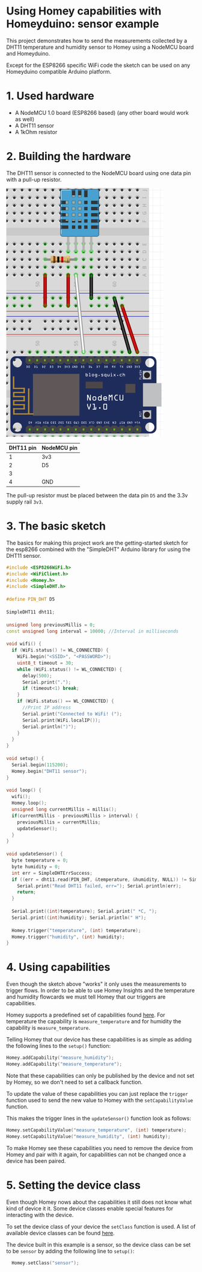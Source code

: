 # Using Homey capabilities with Homeyduino: sensor example

This project demonstrates how to send the measurements collected by a DHT11 temperature and humidity sensor to Homey using a NodeMCU board and Homeyduino.

Except for the ESP8266 specific WiFi code the sketch can be used on any Homeyduino compatible Arduino platform.

# 1. Used hardware
 * A NodeMCU 1.0 board (ESP8266 based) (any other board would work as well)
 * A DHT11 sensor
 * A 1kOhm resistor

# 2. Building the hardware
The DHT11 sensor is connected to the NodeMCU board using one data pin with a pull-up resistor.

 ![fritzing](fritzing.png)

 | DHT11 pin | NodeMCU pin |
 |-----------|-------------|
 | 1         | 3v3         |
 | 2         | D5          |
 | 3         |             |
 | 4         | GND         |

 The pull-up resistor must be placed between the data pin ```D5``` and the 3.3v supply rail ```3v3```.

# 3. The basic sketch

The basics for making this project work are the getting-started sketch for the esp8266 combined with the "SimpleDHT" Arduino library for using the DHT11 sensor.

```cpp
#include <ESP8266WiFi.h>
#include <WiFiClient.h>
#include <Homey.h>
#include <SimpleDHT.h>

#define PIN_DHT D5

SimpleDHT11 dht11;

unsigned long previousMillis = 0;
const unsigned long interval = 10000; //Interval in milliseconds

void wifi() {
  if (WiFi.status() != WL_CONNECTED) {
    WiFi.begin("<SSID>", "<PASSWORD>");
    uint8_t timeout = 30;
    while (WiFi.status() != WL_CONNECTED) {
      delay(500);
      Serial.print(".");
      if (timeout<1) break;
    }
    if (WiFi.status() == WL_CONNECTED) {
      //Print IP address
      Serial.print("Connected to WiFi! (");
      Serial.print(WiFi.localIP());
      Serial.println(")");
    }
  }
}

void setup() {
  Serial.begin(115200);
  Homey.begin("DHT11 sensor");
}

void loop() {
  wifi();
  Homey.loop();
  unsigned long currentMillis = millis();
  if(currentMillis - previousMillis > interval) {
    previousMillis = currentMillis;
    updateSensor();
  }
}

void updateSensor() {
  byte temperature = 0;
  byte humidity = 0;
  int err = SimpleDHTErrSuccess;
  if ((err = dht11.read(PIN_DHT, &temperature, &humidity, NULL)) != SimpleDHTErrSuccess) {
    Serial.print("Read DHT11 failed, err="); Serial.println(err);
    return;
  }

  Serial.print((int)temperature); Serial.print(" *C, ");
  Serial.print((int)humidity); Serial.println(" H");

  Homey.trigger("temperature", (int) temperature);
  Homey.trigger("humidity", (int) humidity);
}

```

# 4. Using capabilities
Even though the sketch above "works" it only uses the measurements to trigger flows. In order to be able to use Homey Insights and the temperature and humidity flowcards we must tell Homey that our triggers are capabilities.

Homey supports a predefined set of capabilities found [here](https://apps.developer.athom.com/tutorial-Drivers-Reference.html). For temperature the capability is ```measure_temperature``` and for humidity the capability is ```measure_temperature```.

Telling Homey that our device has these capabilities is as simple as adding the following lines to the ```setup()``` function:

```cpp
Homey.addCapability("measure_humidity");
Homey.addCapability("measure_temperature");
```

Note that these capabilities can only be published by the device and not set by Homey, so we don't need to set a callback function.

To update the value of these capabilities you can just replace the ```trigger``` function used to send the new value to Homey with the ```setCapabilityValue``` function.

This makes the trigger lines in the ```updateSensor()``` function look as follows:

```cpp
Homey.setCapabilityValue("measure_temperature", (int) temperature);
Homey.setCapabilityValue("measure_humidity", (int) humidity);
```

To make Homey see these capabilities you need to remove the device from Homey and pair with it again, for capabilities can not be changed once a device has been paired.

# 5. Setting the device class
Even though Homey nows about the capabilities it still does not know what kind of device it it. Some device classes enable special features for interacting with the device.

To set the device class of your device the ```setClass``` function is used. A list of available device classes can be found [here](https://apps.developer.athom.com/tutorial-Drivers-Reference.html).

The device built in this example is a sensor, so the device class can be set to be ```sensor``` by adding the following line to ```setup()```:
```cpp
  Homey.setClass("sensor");
```
